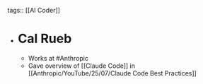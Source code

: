 tags:: [[AI Coder]]

- # Cal Rueb
	- Works at #Anthropic
	- Gave overview of [[Claude Code]] in [[Anthropic/YouTube/25/07/Claude Code Best Practices]]